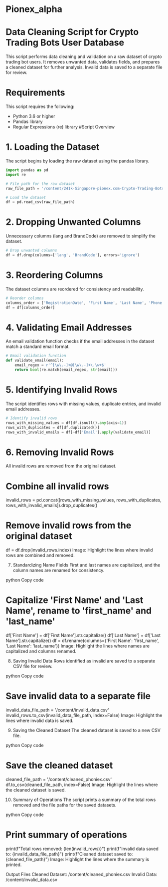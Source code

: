# Pionex_alpha
# Data Cleaning Script for Crypto Trading Bots User Database
This script performs data cleaning and validation on a raw dataset of crypto trading bot users. It removes unwanted data, validates fields, and prepares a cleaned dataset for further analysis. Invalid data is saved to a separate file for review.

# Requirements
This script requires the following:

* Python 3.6 or higher
* Pandas library
* Regular Expressions (re) library
#Script Overview
# 1. Loading the Dataset
The script begins by loading the raw dataset using the pandas library.
<!-- Python block -->
```python
import pandas as pd
import re

# File path for the raw dataset
raw_file_path = '/content/241k-Singapore-pionex.com-Crypto-Trading-Bots-UsersDB-csv-2023.csv'

# Load the dataset
df = pd.read_csv(raw_file_path)
```

# 2. Dropping Unwanted Columns
Unnecessary columns (lang and BrandCode) are removed to simplify the dataset.
<!-- Python block -->
```python
# Drop unwanted columns
df = df.drop(columns=['lang', 'BrandCode'], errors='ignore')
```

# 3. Reordering Columns
The dataset columns are reordered for consistency and readability.

<!-- Python block -->
```python
# Reorder columns
columns_order = ['RegistrationDate', 'First Name', 'Last Name', 'Phone', 'Country', 'Email']
df = df[columns_order]
```

# 4. Validating Email Addresses
An email validation function checks if the email addresses in the dataset match a standard email format.

<!-- Python block -->
```python
# Email validation function
def validate_email(email):
    email_regex = r'^[\w\.-]+@[\w\.-]+\.\w+$'
    return bool(re.match(email_regex, str(email)))
```

# 5. Identifying Invalid Rows
The script identifies rows with missing values, duplicate entries, and invalid email addresses.

<!-- Python block -->
```python
# Identify invalid rows
rows_with_missing_values = df[df.isnull().any(axis=1)]
rows_with_duplicates = df[df.duplicated()]
rows_with_invalid_emails = df[~df['Email'].apply(validate_email)]
```
# 6. Removing Invalid Rows
All invalid rows are removed from the original dataset.


# Combine all invalid rows
invalid_rows = pd.concat([rows_with_missing_values, rows_with_duplicates, rows_with_invalid_emails]).drop_duplicates()

# Remove invalid rows from the original dataset
df = df.drop(invalid_rows.index)
Image: Highlight the lines where invalid rows are combined and removed.

7. Standardizing Name Fields
First and last names are capitalized, and the column names are renamed for consistency.

python
Copy code
# Capitalize 'First Name' and 'Last Name', rename to 'first_name' and 'last_name'
df['First Name'] = df['First Name'].str.capitalize()
df['Last Name'] = df['Last Name'].str.capitalize()
df = df.rename(columns={'First Name': 'first_name', 'Last Name': 'last_name'})
Image: Highlight the lines where names are capitalized and columns renamed.

8. Saving Invalid Data
Rows identified as invalid are saved to a separate CSV file for review.

python
Copy code
# Save invalid data to a separate file
invalid_data_file_path = '/content/invalid_data.csv'
invalid_rows.to_csv(invalid_data_file_path, index=False)
Image: Highlight the lines where invalid data is saved.

9. Saving the Cleaned Dataset
The cleaned dataset is saved to a new CSV file.

python
Copy code
# Save the cleaned dataset
cleaned_file_path = '/content/cleaned_phoniex.csv'
df.to_csv(cleaned_file_path, index=False)
Image: Highlight the lines where the cleaned dataset is saved.

10. Summary of Operations
The script prints a summary of the total rows removed and the file paths for the saved datasets.

python
Copy code
# Print summary of operations
print(f"Total rows removed: {len(invalid_rows)}")
print(f"Invalid data saved to: {invalid_data_file_path}")
print(f"Cleaned dataset saved to: {cleaned_file_path}")
Image: Highlight the lines where the summary is printed.

Output Files
Cleaned Dataset: /content/cleaned_phoniex.csv
Invalid Data: /content/invalid_data.csv
